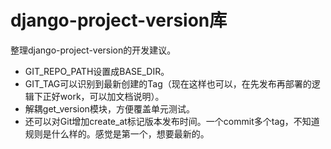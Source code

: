 # django-project-version库

整理django-project-version的开发建议。

- GIT_REPO_PATH设置成BASE_DIR。
- GIT_TAG可以识别到最新创建的Tag（现在这样也可以，在先发布再部署的逻辑下正好work，可以加文档说明）。
- 解耦get_version模块，方便覆盖单元测试。
- 还可以对Git增加create_at标记版本发布时间。一个commit多个tag，不知道规则是什么样的。感觉是第一个，想要最新的。
